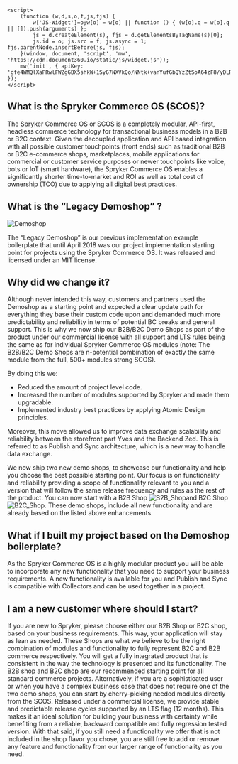 <!-- Document360 In-app Assistant Start -->
    <script>
        (function (w,d,s,o,f,js,fjs) {
            w['JS-Widget']=o;w[o] = w[o] || function () { (w[o].q = w[o].q || []).push(arguments) };
            js = d.createElement(s), fjs = d.getElementsByTagName(s)[0];
            js.id = o; js.src = f; js.async = 1; fjs.parentNode.insertBefore(js, fjs);
        }(window, document, 'script', 'mw', 'https://cdn.document360.io/static/js/widget.js'));
        mw('init', { apiKey: 'gfe4WMQlXaPRwlFWZgGBX5shkW+1SyG7NXVkQo/NNtk+vanYufGbQYzZtSoA64zF8/yDLRBPO6fR9meaScyNSDbpphMQy/JzRLyWzuVaTLkHvp0fTo6d54k5bzJ75Hi6jNUQqZsWmb0627oOXTzydg==' });
    </script>
  <!-- Document360 In-app Assistant End -->
                                              
## What is the Spryker Commerce OS (SCOS)?
The Spryker Commerce OS or SCOS is a completely modular, API-first, headless commerce technology for transactional business models in a B2B or B2C context. Given the decoupled application and API based integration with all possible customer touchpoints (front ends) such as traditional B2B or B2C e-commerce shops, marketplaces, mobile applications for commercial or customer service purposes or newer touchpoints like voice, bots or IoT (smart hardware), the Spryker Commerce OS enables a significantly shorter time-to-market and ROI as well as total cost of ownership (TCO) due to applying all digital best practices.

## What is the “Legacy Demoshop” ? 

![Demoshop](https://cdn.document360.io/9fafa0d5-d76f-40c5-8b02-ab9515d3e879/Images/Documentation/Demoshop.png)

The “Legacy Demoshop” is our previous implementation example boilerplate that until April 2018 was our project implementation starting point for projects using the Spryker Commerce OS. It was released and licensed under an MIT license.

## Why did we change it?
Although never intended this way, customers and partners used the Demoshop as a starting point and expected a clear update path for everything they base their custom code upon and demanded much more predictability and reliability in terms of potential BC breaks and general support. This is why we now ship our B2B/B2C Demo Shops as part of the product under our commercial license with all support and LTS rules being the same as for individual Spryker Commerce OS modules (note: The B2B/B2C Demo Shops are n-potential combination of exactly the same module from the full, 500+ modules strong SCOS).

By doing this we:

* Reduced the amount of project level code.
* Increased the number of modules supported by Spryker and made them upgradable.
* Implemented industry best practices by applying Atomic Design principles.

Moreover, this move allowed us to improve data exchange scalability and reliability between the storefront part Yves and the Backend Zed. This is referred to as Publish and Sync architecture,  which is a new way to handle data exchange.

We now ship two new demo shops, to showcase our functionality and help you choose the best possible starting point. Our focus is on functionality and reliability providing a scope of functionality relevant to you and a version that will follow the same release frequency and rules as the rest of the product. You can now start with a B2B Shop ![B2B_Shop](https://cdn.document360.io/9fafa0d5-d76f-40c5-8b02-ab9515d3e879/Images/Documentation/B2B_Shop.png)and B2C Shop ![B2C_Shop](https://cdn.document360.io/9fafa0d5-d76f-40c5-8b02-ab9515d3e879/Images/Documentation/B2C_Shop.png). These demo shops, include all new functionality and are already based on the listed above enhancements.

## What if I built my project based on the Demoshop boilerplate?
As the Spryker Commerce OS is a highly modular product you will be able to incorporate any new functionality that you need to support your business requirements. A new functionality is available for you and Publish and Sync is compatible with Collectors and can be used together in a project.

## I am a new customer where should I start?
If you are new to Spryker, please choose either our B2B Shop or B2C shop, based on your business requirements. This way, your application will stay as lean as needed. These Shops are what we believe to be the right combination of modules and functionality to fully represent B2C and B2B commerce respectively. You will get a fully integrated product that is consistent in the way the technology is presented and its functionality. The B2B shop and B2C shop are our recommended starting point for all standard commerce projects. Alternatively, if you are a sophisticated user or when you have a complex business case that does not require one of the two demo shops, you can start by cherry-picking needed modules directly from the SCOS. Released under a commercial license, we provide stable and predictable release cycles supported by an LTS flag (12 months). This makes it an ideal solution for building your business with certainty while benefiting from a reliable, backward compatible and fully regression tested version. With that said, if you still need a functionality we offer that is not included in the shop flavor you chose, you are still free to add or remove any feature and functionality from our larger range of functionality as you need.